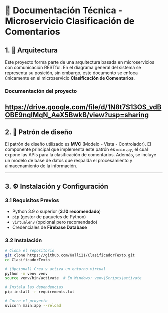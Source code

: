 # 📘 Documentación Técnica - Microservicio Clasificación de Comentarios

## 1. 🎯 Arquitectura

Este proyecto forma parte de una arquitectura basada en microservicios con comunicación RESTful. En el diagrama general del sistema se representa su posición, sin embargo, este documento se enfoca únicamente en el microservicio **Clasificación de Comentarios**.

### Documentación del proyecto
https://drive.google.com/file/d/1N8t7S13OS_vdBOBE9nqIMqN_AeX5BwkB/view?usp=sharing
---

## 2. 🧩 Patrón de diseño

El patrón de diseño utilizado es **MVC** (Modelo - Vista - Controlador). El componente principal que implementa este patrón es `main.py`, el cual expone las APIs para la clasificación de comentarios. Además, se incluye un modelo de base de datos que respalda el procesamiento y almacenamiento de la información.

---

## 3. ⚙️ Instalación y Configuración

### 3.1 Requisitos Previos

- Python 3.9 o superior (**3.10 recomendado**)
- `pip` (gestor de paquetes de Python)
- `virtualenv` (opcional pero recomendado)
- Credenciales de **Firebase Database**

### 3.2 Instalación

```bash
# Clona el repositorio
git clone https://github.com/Kalli21/ClasificadorTexto.git
cd ClasificadorTexto

# (Opcional) Crea y activa un entorno virtual
python -m venv venv
source venv/bin/activate  # En Windows: venv\Scripts\activate

# Instala las dependencias
pip install -r requirements.txt

# Corre el proyecto
uvicorn main:app --reload
